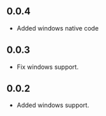 ## 0.0.4

- Added windows native code

## 0.0.3

- Fix windows support.

## 0.0.2

- Added windows support.